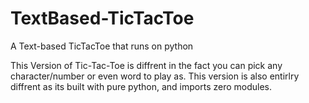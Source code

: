 # TextBased-TicTacToe
A Text-based TicTacToe that runs on python


This Version of Tic-Tac-Toe is diffrent in the fact you can pick any character/number or even word to play as. This version is also entirlry diffrent as its
built with pure python, and imports zero modules.

